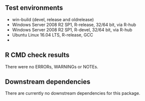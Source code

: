 ## Test environments
* win-build (devel, release and oldrelease)
* Windows Server 2008 R2 SP1, R-release, 32/64 bit, via R-hub
* Windows Server 2008 R2 SP1, R-devel, 32/64 bit, via R-hub
* Ubuntu Linux 16.04 LTS, R-release, GCC
* 

## R CMD check results
There were no ERRORs, WARNINGs or NOTEs.

## Downstream dependencies
There are currently no downstream dependencies for this package.
